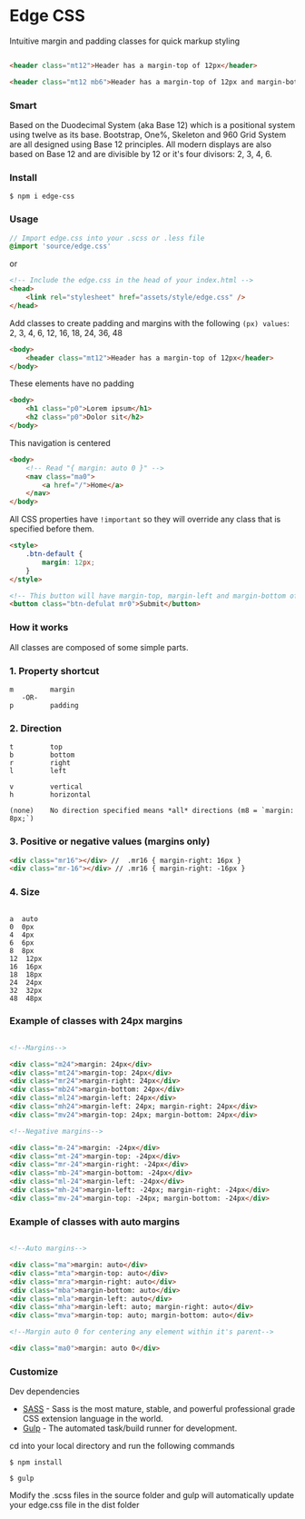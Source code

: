 # Edge CSS

Intuitive margin and padding classes for quick markup styling

```html

<header class="mt12">Header has a margin-top of 12px</header>

<header class="mt12 mb6">Header has a margin-top of 12px and margin-bottom of 6px</header>
```

### Smart

Based on the Duodecimal System (aka Base 12) which is a positional system using twelve as its base. Bootstrap, One%, Skeleton and 960 Grid System are all designed using Base 12 principles. All modern displays are also based on Base 12 and are divisible by 12 or it's four divisors: 2, 3, 4, 6.

### Install

```shell
$ npm i edge-css
```

### Usage

```scss
// Import edge.css into your .scss or .less file
@import 'source/edge.css'
```
or

```html
<!-- Include the edge.css in the head of your index.html -->
<head>
    <link rel="stylesheet" href="assets/style/edge.css" />
</head>
```

Add classes to create padding and margins with the following `(px) values`: 2, 3, 4, 6, 12, 16, 18, 24, 36, 48

```html
<body>
    <header class="mt12">Header has a margin-top of 12px</header>
</body>
```

These elements have no padding

```html
<body>
    <h1 class="p0">Lorem ipsum</h1>
    <h2 class="p0">Dolor sit</h2>
</body>
```

This navigation is centered

```html
<body>
    <!-- Read "{ margin: auto 0 }" -->
    <nav class="ma0">
        <a href="/">Home</a>
    </nav>
</body>
```

All CSS properties have `!important` so they will override any class that is specified before them.

```html
<style>
    .btn-default {
        margin: 12px;
    }
</style>

<!-- This button will have margin-top, margin-left and margin-bottom of 12px and a margin-right of 0px; -->
<button class="btn-defulat mr0">Submit</button>
```

### How it works

All classes are composed of some simple parts.

### 1. Property shortcut

```shell
m         margin
   -OR-
p         padding
```

### 2. Direction

```shell
t         top
b         bottom
r         right
l         left

v         vertical
h         horizontal

(none)    No direction specified means *all* directions (m8 = `margin: 8px;`)

```

### 3. Positive or negative values (margins only)

```html
<div class="mr16"></div> //  .mr16 { margin-right: 16px }
<div class="mr-16"></div> // .mr16 { margin-right: -16px }
```

### 4. Size

```shell

a  auto
0  0px
4  4px
6  6px
8  8px
12  12px
16  16px
18  18px
24  24px
32  32px
48  48px

```


### Example of classes with 24px margins

```html

<!--Margins-->

<div class="m24">margin: 24px</div>
<div class="mt24">margin-top: 24px</div>
<div class="mr24">margin-right: 24px</div>
<div class="mb24">margin-bottom: 24px</div>
<div class="ml24">margin-left: 24px</div>
<div class="mh24">margin-left: 24px; margin-right: 24px</div>
<div class="mv24">margin-top: 24px; margin-bottom: 24px</div>

<!--Negative margins-->

<div class="m-24">margin: -24px</div>
<div class="mt-24">margin-top: -24px</div>
<div class="mr-24">margin-right: -24px</div>
<div class="mb-24">margin-bottom: -24px</div>
<div class="ml-24">margin-left: -24px</div>
<div class="mh-24">margin-left: -24px; margin-right: -24px</div>
<div class="mv-24">margin-top: -24px; margin-bottom: -24px</div>
```

### Example of classes with auto margins

```html

<!--Auto margins-->

<div class="ma">margin: auto</div>
<div class="mta">margin-top: auto</div>
<div class="mra">margin-right: auto</div>
<div class="mba">margin-bottom: auto</div>
<div class="mla">margin-left: auto</div>
<div class="mha">margin-left: auto; margin-right: auto</div>
<div class="mva">margin-top: auto; margin-bottom: auto</div>

<!--Margin auto 0 for centering any element within it's parent-->

<div class="ma0">margin: auto 0</div>
```

### Customize

Dev dependencies

-   [SASS] - Sass is the most mature, stable, and powerful professional grade CSS extension language in the world.
-   [Gulp] - The automated task/build runner for development.

cd into your local directory and run the following commands

```shell
$ npm install
```

```shell
$ gulp
```

Modify the .scss files in the source folder and gulp will automatically update your edge.css file in the dist folder

[sass]: http://sass-lang.com/install
[gulp]: https://github.com/gulpjs/gulp/blob/master/docs/getting-started.md
